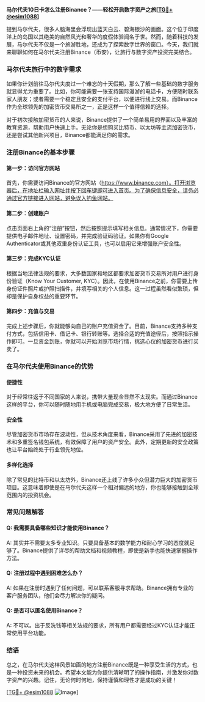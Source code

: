 **马尔代夫10日卡怎么注册Binance？——轻松开启数字资产之旅[[TG💪+ @esim1088](https://t.me/s/esim1088)]**

提到马尔代夫，很多人脑海里会浮现出蓝天白云、碧海银沙的画面。这个位于印度洋上的岛国以其绝美的自然风光和奢华的度假体验闻名于世。然而，随着科技的发展，马尔代夫不仅是一个旅游胜地，还成为了探索数字世界的窗口。今天，我们就来聊聊如何在马尔代夫注册Binance（币安），让旅行与数字资产投资完美结合。

### 马尔代夫旅行中的数字需求

如果你计划前往马尔代夫度过一个难忘的十天假期，那么了解一些基础的数字服务就显得尤为重要了。比如，你可能需要一张支持国际漫游的电话卡，方便随时联系家人朋友；或者需要一个稳定且安全的支付平台，以便进行线上交易。而Binance作为全球领先的加密货币交易所之一，正是这样一个值得信赖的选择。

对于初次接触加密货币的人来说，Binance提供了一个简单易用的界面以及丰富的教育资源，帮助用户快速上手。无论你是想购买比特币、以太坊等主流加密货币，还是尝试其他新兴项目，Binance都能满足你的需求。

### 注册Binance的基本步骤

#### 第一步：访问官方网站

首先，你需要访问Binance的官方网站（https://www.binance.com）。打开浏览器后，在地址栏输入网址并按下回车键即可进入首页。为了确保信息安全，请务必通过官方链接进入网站，避免误入钓鱼网站。

#### 第二步：创建账户

点击页面右上角的“注册”按钮，然后按照提示填写相关信息。通常情况下，你需要提供电子邮件地址、设置密码，并完成验证码验证。如果你有Google Authenticator或其他双重身份认证工具，也可以启用它来增强账户安全性。

#### 第三步：完成KYC认证

根据当地法律法规的要求，大多数国家和地区都要求加密货币交易所对用户进行身份验证（Know Your Customer, KYC）。因此，在使用Binance之前，你需要上传身份证件照片或护照扫描件，并填写相关的个人信息。这一过程虽然看似繁琐，但却是保护自身权益的重要环节。

#### 第四步：充值与交易

完成上述步骤后，你就能够向自己的账户充值资金了。目前，Binance支持多种支付方式，包括信用卡、借记卡、银行转账等。选择合适的充值途径后，按照指示操作即可。一旦资金到账，你就可以开始浏览市场行情，挑选心仪的加密货币进行买卖了。

### 在马尔代夫使用Binance的优势

#### 便捷性

对于经常往返于不同国家的人来说，携带大量现金显然不太现实。而通过Binance这样的平台，你可以随时随地用手机或电脑完成交易，极大地方便了日常生活。

#### 安全性

尽管加密货币市场存在波动性，但从技术角度来看，Binance采用了先进的加密技术和多重签名钱包系统，有效保障了用户的资产安全。此外，定期更新的安全政策也让平台始终处于行业领先地位。

#### 多样化选择

除了常见的比特币和以太坊外，Binance还上线了许多小众但潜力巨大的加密货币项目。这意味着即使是在马尔代夫这样一个相对偏远的地方，你也能够接触到全球范围内的投资机会。

### 常见问题解答

#### Q: 我需要具备哪些知识才能使用Binance？
A: 其实并不需要太多专业知识。只要具备基本的数学能力和耐心学习的态度就足够了。Binance提供了详尽的帮助文档和视频教程，即使是新手也能快速掌握操作方法。

#### Q: 注册过程中遇到困难怎么办？
A: 如果在注册时遇到了任何问题，可以联系客服寻求帮助。Binance拥有专业的客户服务团队，他们会尽力解决你的疑问。

#### Q: 是否可以匿名使用Binance？
A: 不可以。出于反洗钱等相关法规的要求，所有用户都需要经过KYC认证才能正常使用平台功能。

### 结语

总之，在马尔代夫这样风景如画的地方注册Binance既是一种享受生活的方式，也是一种投资未来的机会。希望本文能为你提供清晰明了的操作指南，并激发你对数字资产的兴趣。记住，无论何时何地，保持谨慎和理性才是成功的关键！

[[TG💪+ @esim1088](https://t.me/s/esim1088) ![Image](https://i.postimg.cc/4NQfJmqS/Snipaste-2025-05-13-00-14-12.png)]